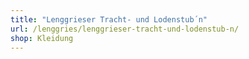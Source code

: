 ```yaml
---
title: "Lenggrieser Tracht- und Lodenstub´n"
url: /lenggries/lenggrieser-tracht-und-lodenstub-n/
shop: Kleidung
---
```

